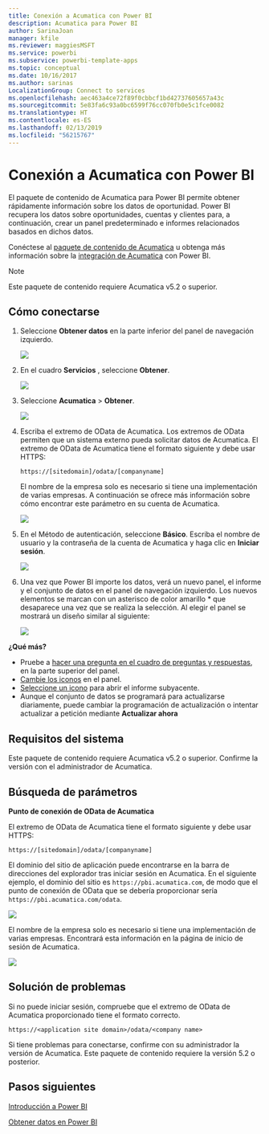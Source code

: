 ```yaml
---
title: Conexión a Acumatica con Power BI
description: Acumatica para Power BI
author: SarinaJoan
manager: kfile
ms.reviewer: maggiesMSFT
ms.service: powerbi
ms.subservice: powerbi-template-apps
ms.topic: conceptual
ms.date: 10/16/2017
ms.author: sarinas
LocalizationGroup: Connect to services
ms.openlocfilehash: aec463a4ce72f89f0cbbcf1bd42737605657a43c
ms.sourcegitcommit: 5e83fa6c93a0bc6599f76cc070fb0e5c1fce0082
ms.translationtype: HT
ms.contentlocale: es-ES
ms.lasthandoff: 02/13/2019
ms.locfileid: "56215767"
---
```

# <a name="connect-to-acumatica-with-power-bi"></a>Conexión a Acumatica con Power BI
El paquete de contenido de Acumatica para Power BI permite obtener rápidamente información sobre los datos de oportunidad. Power BI recupera los datos sobre oportunidades, cuentas y clientes para, a continuación, crear un panel predeterminado e informes relacionados basados en dichos datos.

Conéctese al [paquete de contenido de Acumatica](https://app.powerbi.com/getdata/services/acumatica) u obtenga más información sobre la [integración de Acumatica](https://powerbi.microsoft.com/integrations/acumatica) con Power BI.

>[!NOTE]
>Este paquete de contenido requiere Acumatica v5.2 o superior.

## <a name="how-to-connect"></a>Cómo conectarse
1. Seleccione **Obtener datos** en la parte inferior del panel de navegación izquierdo.
   
   ![](media/service-connect-to-acumatica/getdata3.png)
2. En el cuadro **Servicios** , seleccione **Obtener**.
   
   ![](media/service-connect-to-acumatica/getdata2.png)
3. Seleccione **Acumatica** \> **Obtener**.
   
   ![](media/service-connect-to-acumatica/acumatica.png)
4. Escriba el extremo de OData de Acumatica. Los extremos de OData permiten que un sistema externo pueda solicitar datos de Acumatica. El extremo de OData de Acumatica tiene el formato siguiente y debe usar HTTPS:
   
     `https://[sitedomain]/odata/[companyname]`
   
   El nombre de la empresa solo es necesario si tiene una implementación de varias empresas. A continuación se ofrece más información sobre cómo encontrar este parámetro en su cuenta de Acumatica.
   
   ![](media/service-connect-to-acumatica/parameters.png)
5. En el Método de autenticación, seleccione **Básico**. Escriba el nombre de usuario y la contraseña de la cuenta de Acumatica y haga clic en **Iniciar sesión**.
   
    ![](media/service-connect-to-acumatica/creds2.png)
6. Una vez que Power BI importe los datos, verá un nuevo panel, el informe y el conjunto de datos en el panel de navegación izquierdo. Los nuevos elementos se marcan con un asterisco de color amarillo \* que desaparece una vez que se realiza la selección. Al elegir el panel se mostrará un diseño similar al siguiente:
   
    ![](media/service-connect-to-acumatica/dashboard.png)

**¿Qué más?**

* Pruebe a [hacer una pregunta en el cuadro de preguntas y respuestas](consumer/end-user-q-and-a.md), en la parte superior del panel.
* [Cambie los iconos](service-dashboard-edit-tile.md) en el panel.
* [Seleccione un icono](consumer/end-user-tiles.md) para abrir el informe subyacente.
* Aunque el conjunto de datos se programará para actualizarse diariamente, puede cambiar la programación de actualización o intentar actualizar a petición mediante **Actualizar ahora**

## <a name="system-requirements"></a>Requisitos del sistema
Este paquete de contenido requiere Acumatica v5.2 o superior. Confirme la versión con el administrador de Acumatica.

## <a name="finding-parameters"></a>Búsqueda de parámetros
**Punto de conexión de OData de Acumatica**

El extremo de OData de Acumatica tiene el formato siguiente y debe usar HTTPS:

    https://[sitedomain]/odata/[companyname]

El dominio del sitio de aplicación puede encontrarse en la barra de direcciones del explorador tras iniciar sesión en Acumatica. En el siguiente ejemplo, el dominio del sitio es `https://pbi.acumatica.com`, de modo que el punto de conexión de OData que se debería proporcionar sería `https://pbi.acumatica.com/odata`.

 ![](media/service-connect-to-acumatica/url.png)

El nombre de la empresa solo es necesario si tiene una implementación de varias empresas. Encontrará esta información en la página de inicio de sesión de Acumatica.

![](media/service-connect-to-acumatica/signin2.png)

## <a name="troubleshooting"></a>Solución de problemas
Si no puede iniciar sesión, compruebe que el extremo de OData de Acumatica proporcionado tiene el formato correcto.

    https://<application site domain>/odata/<company name>

Si tiene problemas para conectarse, confirme con su administrador la versión de Acumatica. Este paquete de contenido requiere la versión 5.2 o posterior.

## <a name="next-steps"></a>Pasos siguientes
[Introducción a Power BI](service-get-started.md)

[Obtener datos en Power BI](service-get-data.md)

